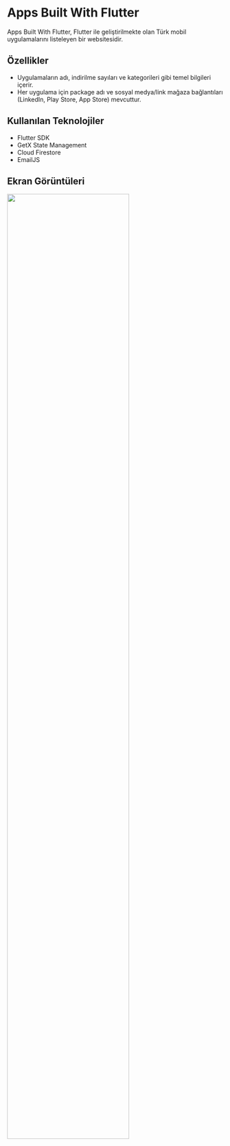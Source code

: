 # Apps Built With Flutter

Apps Built With Flutter, Flutter ile geliştirilmekte olan Türk mobil uygulamalarını listeleyen bir websitesidir.

## Özellikler

- Uygulamaların adı, indirilme sayıları ve kategorileri gibi temel bilgileri içerir.
- Her uygulama için package adı ve sosyal medya/link mağaza bağlantıları (LinkedIn, Play Store, App Store) mevcuttur.

## Kullanılan Teknolojiler

- Flutter SDK
- GetX State Management
- Cloud Firestore
- EmailJS

## Ekran Görüntüleri
<img src="https://github.com/user-attachments/assets/56efaf16-ce19-4265-af1d-d1acac7475b9" width="75%" height="75%"/>
